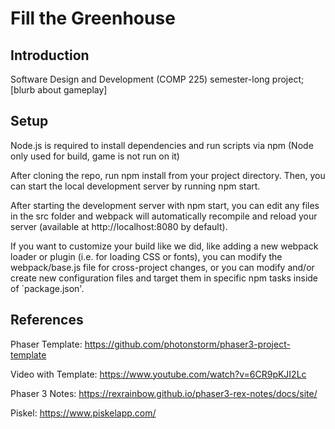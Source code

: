 # Fill the Greenhouse
## Introduction
Software Design and Development (COMP 225) semester-long project;
[blurb about gameplay]

## Setup
Node.js is required to install dependencies and run scripts via npm (Node only used for build, game is not run on it)

After cloning the repo, run npm install from your project directory. Then, you can start the local development server by running npm start.

After starting the development server with npm start, you can edit any files in the src folder and webpack will automatically recompile and reload your server (available at http://localhost:8080 by default).

If you want to customize your build like we did, like adding a new webpack loader or plugin (i.e. for loading CSS or fonts), you can modify the webpack/base.js file for cross-project changes, or you can modify and/or create new configuration files and target them in specific npm tasks inside of `package.json'.

## References
Phaser Template: https://github.com/photonstorm/phaser3-project-template

Video with Template: https://www.youtube.com/watch?v=6CR9pKJI2Lc

Phaser 3 Notes: https://rexrainbow.github.io/phaser3-rex-notes/docs/site/

Piskel: https://www.piskelapp.com/
